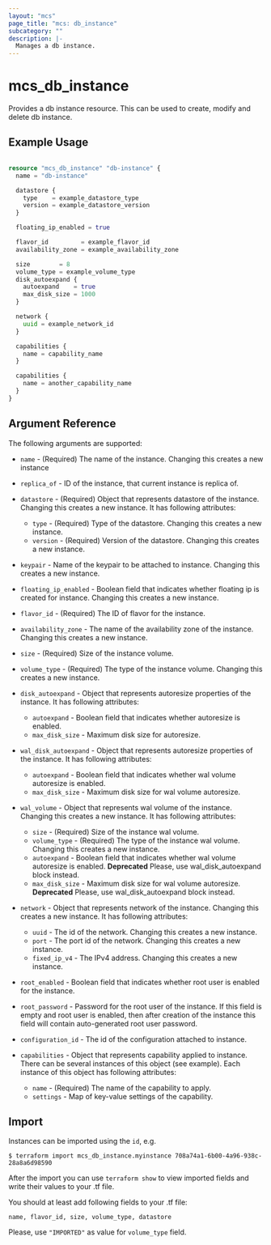 ```yaml
---
layout: "mcs"
page_title: "mcs: db_instance"
subcategory: ""
description: |-
  Manages a db instance.
---
```


# mcs\_db\_instance

Provides a db instance resource. This can be used to create, modify and delete db instance.

## Example Usage

```terraform

resource "mcs_db_instance" "db-instance" {
  name = "db-instance"

  datastore {
    type    = example_datastore_type
    version = example_datastore_version
  }

  floating_ip_enabled = true

  flavor_id         = example_flavor_id
  availability_zone = example_availability_zone

  size        = 8
  volume_type = example_volume_type
  disk_autoexpand {
    autoexpand    = true
    max_disk_size = 1000
  }

  network {
    uuid = example_network_id
  }

  capabilities {
    name = capability_name
  }

  capabilities {
    name = another_capability_name
  }
}
```
## Argument Reference

The following arguments are supported:

* `name` - (Required) The name of the instance. Changing this creates a new instance

* `replica_of` - ID of the instance, that current instance is replica of.

* `datastore` - (Required) Object that represents datastore of the instance. Changing this creates a new instance. It has following attributes:
    * `type` - (Required) Type of the datastore. Changing this creates a new instance.
    * `version` - (Required) Version of the datastore. Changing this creates a new instance.

* `keypair` - Name of the keypair to be attached to instance. Changing this creates a new instance.

* `floating_ip_enabled` - Boolean field that indicates whether floating ip is created for instance. Changing this creates a new instance.

* `flavor_id` - (Required) The ID of flavor for the instance.

* `availability_zone` - The name of the availability zone of the instance. Changing this creates a new instance.

* `size` - (Required) Size of the instance volume.

* `volume_type` - (Required) The type of the instance volume. Changing this creates a new instance.

* `disk_autoexpand` - Object that represents autoresize properties of the instance. It has following attributes:
    * `autoexpand` - Boolean field that indicates whether autoresize is enabled.
    * `max_disk_size` - Maximum disk size for autoresize.
  
* `wal_disk_autoexpand` - Object that represents autoresize properties of the instance. It has following attributes:
    * `autoexpand` - Boolean field that indicates whether wal volume autoresize is enabled.
    * `max_disk_size` - Maximum disk size for wal volume autoresize.

* `wal_volume` - Object that represents wal volume of the instance. Changing this creates a new instance. It has following attributes:
    * `size` - (Required) Size of the instance wal volume.
    * `volume_type` - (Required) The type of the instance wal volume. Changing this creates a new instance.
    * `autoexpand` - Boolean field that indicates whether wal volume autoresize is enabled. **Deprecated** Please, use wal_disk_autoexpand block instead.
    * `max_disk_size` - Maximum disk size for wal volume autoresize. **Deprecated** Please, use wal_disk_autoexpand block instead.

* `network` -  Object that represents network of the instance. Changing this creates a new instance. It has following attributes: 
    * `uuid` - The id of the network. Changing this creates a new instance.
    * `port` - The port id of the network. Changing this creates a new instance.
    * `fixed_ip_v4` - The IPv4 address. Changing this creates a new instance.

* `root_enabled` - Boolean field that indicates whether root user is enabled for the instance.

* `root_password` - Password for the root user of the instance. If this field is empty and root user is enabled, then after creation of the instance this field will contain auto-generated root user password.

* `configuration_id` - The id of the configuration attached to instance.

* `capabilities` - Object that represents capability applied to instance. There can be several instances of this object (see example). Each instance of this object has following attributes:
    * `name` - (Required) The name of the capability to apply.
    * `settings` - Map of key-value settings of the capability.

## Import

Instances can be imported using the `id`, e.g.

```
$ terraform import mcs_db_instance.myinstance 708a74a1-6b00-4a96-938c-28a8a6d98590
```

After the import you can use ```terraform show``` to view imported fields and write their values to your .tf file.

You should at least add following fields to your .tf file:

`name, flavor_id, size, volume_type, datastore`

Please, use `"IMPORTED"` as value for `volume_type` field.